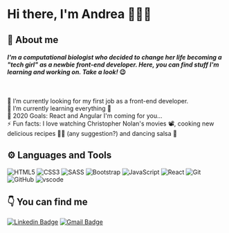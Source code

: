 # Hi there, I'm Andrea 👋👩‍💻

## 📖 About me

#### <em> I'm a computational biologist who decided to change her life becoming a "tech girl" as a newbie front-end developer. Here, you can find stuff I'm learning and working on. Take a look!</em> 😉

<br />

🧐 I’m currently looking for my first job as a front-end developer.<br />
🌱 I’m currently learning everything 🤣 <br />
🎯 2020 Goals: React and Angular I'm coming for you... <br />
⚡ Fun facts: I love watching Christopher Nolan's movies 📽, cooking new delicious recipes 👩‍🍳 (any suggestion?) and dancing salsa 💃

## ⚙ Languages and Tools


![HTML5](https://img.shields.io/badge/-HTML5-E34F26?style=flat-square&logo=html5&logoColor=white)
![CSS3](https://img.shields.io/badge/-CSS3-1572B6?style=flat-square&logo=css3)
![SASS](https://img.shields.io/badge/-SASS-CC6699?style=flat-square&logo=sass&logoColor=white)
![Bootstrap](https://img.shields.io/badge/-Bootstrap-563D7C?style=flat-square&logo=bootstrap)
![JavaScript](https://img.shields.io/badge/-JavaScript-black?style=flat-square&logo=javascript)
![React](https://img.shields.io/badge/-React-black?style=flat-square&logo=react)
![Git](https://img.shields.io/badge/-Git-black?style=flat-square&logo=git)
![GitHub](https://img.shields.io/badge/-GitHub-181717?style=flat-square&logo=github)
![vscode](https://img.shields.io/badge/-vscode-007acc?style=flat-square&logo=visual-studio-code)


## 👇 You can find me 

[![Linkedin Badge](https://img.shields.io/badge/-andreaclavijo-blue?style=flat-square&logo=Linkedin&logoColor=white&link=https://www.linkedin.com/in/andreaclavijo/)](https://www.linkedin.com/in/andreaclavijo/)
[![Gmail Badge](https://img.shields.io/badge/-andrea.clavijo.r@gmail.com-c14438?style=flat-square&logo=Gmail&logoColor=white&link=mailto:andrea.clavijo.r@gmail.com)](mailto:andrea.clavijo.r@gmail.com)

